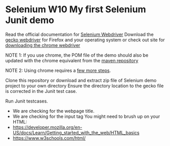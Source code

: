 # Selenium W10 My first Selenium Junit demo

Read the official documentation for [Selenium Webdriver](https://www.selenium.dev/documentation/webdriver/)
Download the [gecko webdriver](https://github.com/mozilla/geckodriver/releases) for Firefox and your operating system or check out site for [downloading the chrome webdriver](https://sites.google.com/a/chromium.org/chromedriver/downloads)

NOTE 1: If you use chrome, the POM file of the demo should also be updated with the chrome equivalent from the [maven repository](https://mvnrepository.com/artifact/org.seleniumhq.selenium/selenium-chrome-driver)

NOTE 2: Using chrome requires a [few more steps](https://www.selenium.dev/documentation/getting_started/installing_browser_drivers/).

Clone this repository or download and extract zip file of Selenium demo project to your own directory
Ensure the directory location to the gecko file is corrected in the Junit test case.

Run Junit testcases.
* We are checking for the webpage title.
* We are checking for the input tag
You might need to brush up on your HTML:
* https://developer.mozilla.org/en-US/docs/Learn/Getting_started_with_the_web/HTML_basics
* https://www.w3schools.com/html/


